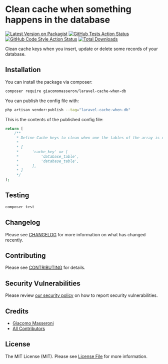 # Clean cache when something happens in the database

[![Latest Version on Packagist](https://img.shields.io/packagist/v/giacomomasseron/laravel-cache-when-db.svg?style=flat-square)](https://packagist.org/packages/giacomomasseron/laravel-cache-when-db)
[![GitHub Tests Action Status](https://img.shields.io/github/actions/workflow/status/giacomomasseron/laravel-cache-when-db/run-tests.yml?branch=main&label=tests&style=flat-square)](https://github.com/giacomomasseron/laravel-cache-when-db/actions?query=workflow%3Arun-tests+branch%3Amain)
[![GitHub Code Style Action Status](https://img.shields.io/github/actions/workflow/status/giacomomasseron/laravel-cache-when-db/fix-php-code-style-issues.yml?branch=main&label=code%20style&style=flat-square)](https://github.com/giacomomasseron/laravel-cache-when-db/actions?query=workflow%3A"Fix+PHP+code+style+issues"+branch%3Amain)
[![Total Downloads](https://img.shields.io/packagist/dt/giacomomasseron/laravel-cache-when-db.svg?style=flat-square)](https://packagist.org/packages/giacomomasseron/laravel-cache-when-db)

Clean cache keys when you insert, update or delete some records of your database.

## Installation

You can install the package via composer:

```bash
composer require giacomomasseron/laravel-cache-when-db
```

You can publish the config file with:

```bash
php artisan vendor:publish --tag="laravel-cache-when-db"
```

This is the contents of the published config file:

```php
return [
    /**
     * Define Cache keys to clean when one the tables of the array is updated
     *
     * [
     *      'cache_key' => [
     *          'database_table',
     *          'database_table',
     *      ],
     * ]
     */
];
```

## Testing

```bash
composer test
```

## Changelog

Please see [CHANGELOG](CHANGELOG.md) for more information on what has changed recently.

## Contributing

Please see [CONTRIBUTING](CONTRIBUTING.md) for details.

## Security Vulnerabilities

Please review [our security policy](../../security/policy) on how to report security vulnerabilities.

## Credits

- [Giacomo Masseroni](https://github.com/giacomomasseron)
- [All Contributors](../../contributors)

## License

The MIT License (MIT). Please see [License File](LICENSE.md) for more information.
